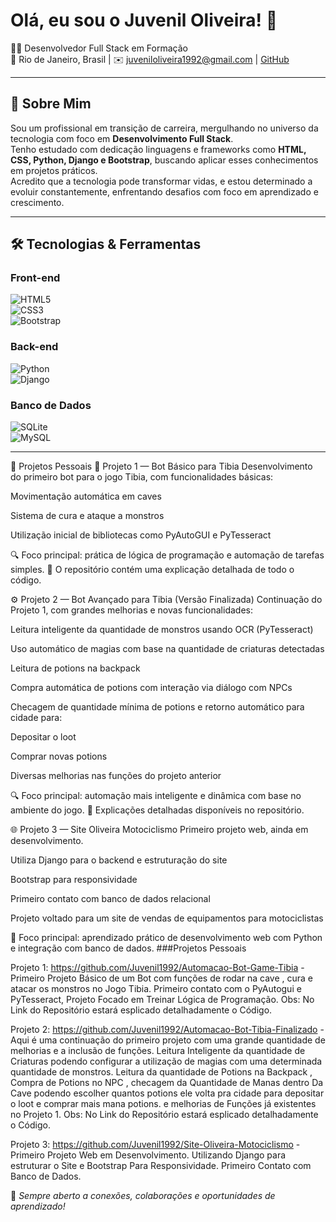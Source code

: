 # Olá, eu sou o Juvenil Oliveira! 👋

🧑‍💻 Desenvolvedor Full Stack em Formação  
📍 Rio de Janeiro, Brasil | ✉️ juveniloliveira1992@gmail.com | [GitHub](https://github.com/Juvenil1992)

---

## 🚀 Sobre Mim

Sou um profissional em transição de carreira, mergulhando no universo da tecnologia com foco em **Desenvolvimento Full Stack**.  
Tenho estudado com dedicação linguagens e frameworks como **HTML, CSS, Python, Django e Bootstrap**, buscando aplicar esses conhecimentos em projetos práticos.  
Acredito que a tecnologia pode transformar vidas, e estou determinado a evoluir constantemente, enfrentando desafios com foco em aprendizado e crescimento.

---

## 🛠 Tecnologias & Ferramentas

### Front-end  
![HTML5](https://img.shields.io/badge/HTML5-E34F26?style=flat&logo=html5&logoColor=white)  
![CSS3](https://img.shields.io/badge/CSS3-1572B6?style=flat&logo=css3&logoColor=white)  
![Bootstrap](https://img.shields.io/badge/Bootstrap-7952B3?style=flat&logo=bootstrap&logoColor=white)

### Back-end  
![Python](https://img.shields.io/badge/Python-3776AB?style=flat&logo=python&logoColor=white)  
![Django](https://img.shields.io/badge/Django-092E20?style=flat&logo=django&logoColor=white)

### Banco de Dados  
![SQLite](https://img.shields.io/badge/SQLite-003B57?style=flat&logo=sqlite&logoColor=white)  
![MySQL](https://img.shields.io/badge/MySQL-4479A1?style=flat&logo=mysql&logoColor=white) 

---
🚀 Projetos Pessoais
🧠 Projeto 1 — Bot Básico para Tibia
Desenvolvimento do primeiro bot para o jogo Tibia, com funcionalidades básicas:

Movimentação automática em caves

Sistema de cura e ataque a monstros

Utilização inicial de bibliotecas como PyAutoGUI e PyTesseract

🔍 Foco principal: prática de lógica de programação e automação de tarefas simples.
📄 O repositório contém uma explicação detalhada de todo o código.

⚙️ Projeto 2 — Bot Avançado para Tibia (Versão Finalizada)
Continuação do Projeto 1, com grandes melhorias e novas funcionalidades:

Leitura inteligente da quantidade de monstros usando OCR (PyTesseract)

Uso automático de magias com base na quantidade de criaturas detectadas

Leitura de potions na backpack

Compra automática de potions com interação via diálogo com NPCs

Checagem de quantidade mínima de potions e retorno automático para cidade para:

Depositar o loot

Comprar novas potions

Diversas melhorias nas funções do projeto anterior

🔍 Foco principal: automação mais inteligente e dinâmica com base no ambiente do jogo.
📄 Explicações detalhadas disponíveis no repositório.

🌐 Projeto 3 — Site Oliveira Motociclismo
Primeiro projeto web, ainda em desenvolvimento.

Utiliza Django para o backend e estruturação do site

Bootstrap para responsividade

Primeiro contato com banco de dados relacional

Projeto voltado para um site de vendas de equipamentos para motociclistas

🌱 Foco principal: aprendizado prático de desenvolvimento web com Python e integração com banco de dados.
###Projetos Pessoais

Projeto 1: https://github.com/Juvenil1992/Automacao-Bot-Game-Tibia  -  Primeiro Projeto Básico de um Bot com funções de rodar na cave , cura e atacar os monstros no Jogo Tibia.
Primeiro contato com o PyAutogui e PyTesseract, Projeto Focado em Treinar Lógica de Programação.
Obs: No Link do Repositório estará esplicado detalhadamente o Código.

Projeto 2: https://github.com/Juvenil1992/Automacao-Bot-Tibia-Finalizado - Aqui é uma continuação do primeiro projeto com uma grande quantidade de melhorias e a inclusão de funções.
Leitura Inteligente da quantidade de Criaturas podendo configurar a utilização de magias com uma determinada quantidade de monstros.
Leitura da quantidade de Potions na Backpack , Compra de Potions no NPC , checagem da Quantidade de Manas dentro Da Cave podendo escolher quantos potions ele volta pra cidade para depositar o loot e comprar mais mana potions.
e melhorias de Funções já existentes no Projeto 1.
Obs: No Link do Repositório estará esplicado detalhadamente o Código.

Projeto 3: https://github.com/Juvenil1992/Site-Oliveira-Motociclismo - Primeiro Projeto Web em Desenvolvimento.
Utilizando Django para estruturar o Site e Bootstrap Para Responsividade.
Primeiro Contato com Banco de Dados.
     


📌 *Sempre aberto a conexões, colaborações e oportunidades de aprendizado!*
